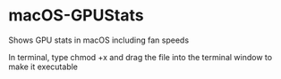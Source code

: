 # macOS-GPUStats
Shows GPU stats in macOS including fan speeds

In terminal, type chmod +x and drag the file into the terminal window to make it executable
